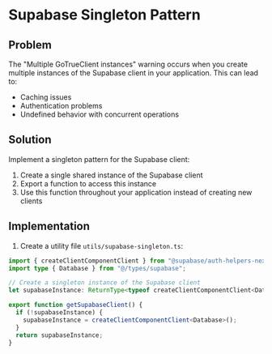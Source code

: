 # Supabase Singleton Pattern

## Problem

The "Multiple GoTrueClient instances" warning occurs when you create multiple instances of the Supabase client in your application. This can lead to:

- Caching issues
- Authentication problems
- Undefined behavior with concurrent operations

## Solution

Implement a singleton pattern for the Supabase client:

1. Create a single shared instance of the Supabase client
2. Export a function to access this instance
3. Use this function throughout your application instead of creating new clients

## Implementation

1. Create a utility file `utils/supabase-singleton.ts`:

```typescript
import { createClientComponentClient } from "@supabase/auth-helpers-nextjs";
import type { Database } from "@/types/supabase";

// Create a singleton instance of the Supabase client
let supabaseInstance: ReturnType<typeof createClientComponentClient<Database>> | null = null;

export function getSupabaseClient() {
  if (!supabaseInstance) {
    supabaseInstance = createClientComponentClient<Database>();
  }
  return supabaseInstance;
}

